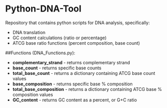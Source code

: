 # Python-DNA-Tool

Repository that contains python scripts for DNA analysis, specifically:
* DNA translation
* GC content calculations (ratio or percentage)
* ATCG base ratio functions (percent composition, base count)

##Functions (DNA_Functions.py):
* **complementary_strand** - returns complementary strand
* **base_count** - returns specific base counts
* **total_base_count** - returns a dictionary containing ATCG base count values
* **base_composition** - returns specific base % composition
* **total_base_composition** - returns a dictionary containing ATCG base % composition values
* **GC_content** - returns GC content as a percent, or G+C ratio
